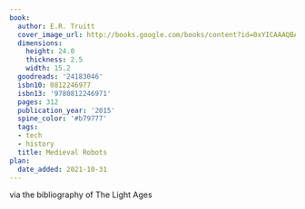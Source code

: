 ```yaml
---
book:
  author: E.R. Truitt
  cover_image_url: http://books.google.com/books/content?id=0xYICAAAQBAJ&printsec=frontcover&img=1&zoom=1&edge=curl&source=gbs_api
  dimensions:
    height: 24.0
    thickness: 2.5
    width: 15.2
  goodreads: '24183046'
  isbn10: 0812246977
  isbn13: '9780812246971'
  pages: 312
  publication_year: '2015'
  spine_color: '#b79777'
  tags:
  - tech
  - history
  title: Medieval Robots
plan:
  date_added: 2021-10-31
---
```

via the bibliography of The Light Ages
